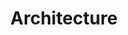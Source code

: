 ---
title: "Architecture"
linkTitle: "Architecture"
description: "This section contains kcp architecture documentation."
weight: 1
---